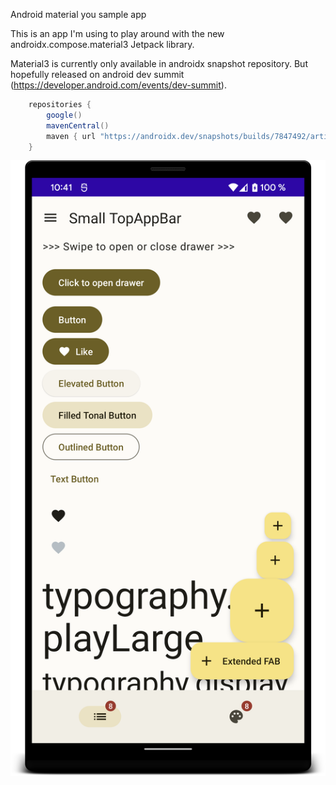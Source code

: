 Android material you sample app

This is an app I'm using to play around with the new androidx.compose.material3 Jetpack library.

Material3 is currently only available in androidx snapshot repository. But hopefully released on android dev summit (https://developer.android.com/events/dev-summit). 

```groovy
    repositories {
        google()
        mavenCentral()
        maven { url "https://androidx.dev/snapshots/builds/7847492/artifacts/repository" }
    }
```

![Screenshoot](screenshoot.png)

